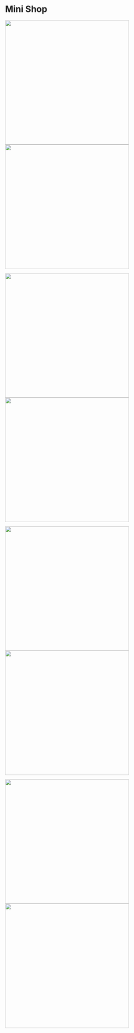 # Mini Shop

<img src="screenshots/one.jpg" width = "400"> <img src="screenshots/two.jpg" width = "400">

<img src="screenshots/three.jpg" width = "400"> <img src="screenshots/four.jpg" width = "400">

<img src="screenshots/five.jpg" width = "400"> <img src="screenshots/six.jpg" width = "400">

<img src="screenshots/eight.jpg" width = "400"> <img src="screenshots/seven.jpg" width = "400">
